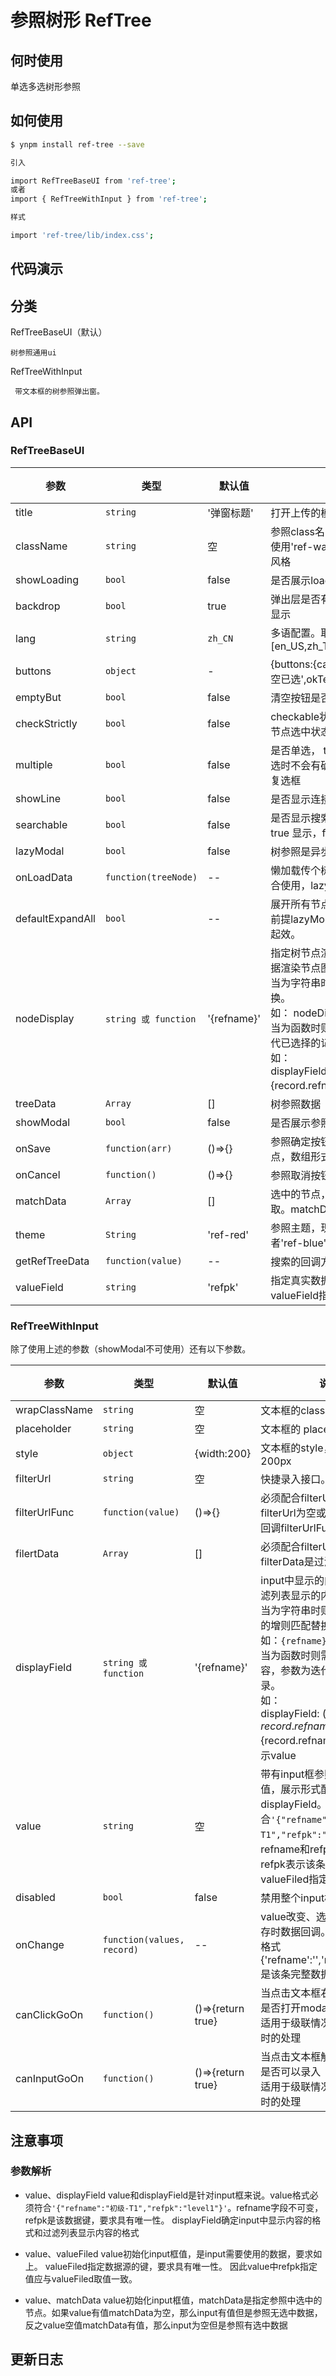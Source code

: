 # 参照树形 RefTree 


## 何时使用

单选多选树形参照


## 如何使用

```sh
$ ynpm install ref-tree --save

引入

import RefTreeBaseUI from 'ref-tree';
或者
import { RefTreeWithInput } from 'ref-tree';

样式

import 'ref-tree/lib/index.css';

```

## 代码演示


## 分类


RefTreeBaseUI（默认）
    
    树参照通用ui

RefTreeWithInput

     带文本框的树参照弹出窗。
  
    
## API

### RefTreeBaseUI

参数 | 类型 |默认值| 说明 | 必选
---|---|--- | --- | ---
title |``string``|'弹窗标题' |打开上传的模态框显示的标题文字 | 否
className |`string`|空 | 参照class名，作用于弹出层，默认为空。使用'ref-walsin-modal'参照使用另外一种风格 | 否
showLoading | `bool` | false | 是否展示loading，多用于请求中| 否
backdrop |`bool`| true |弹出层是否有模态层，true 显示，false 不显示 | 否
lang|`string`| `zh_CN` |多语配置。取值范围[en_US,zh_TW,fr_FR,de_DE,ja_JP,zh_CN] | 否
buttons|`object`| - |{buttons:{cancelText:'取消',clearText:'清空已选',okText:'确认'}} 按钮文字展示| 否
emptyBut| `bool` | false| 清空按钮是否展示 |否
checkStrictly| `bool` |false |  checkable状态下节点选择完全受控（父子节点选中状态不再关联）|否
multiple |`bool`| false |是否单选， true 多选，false 单选， 同时多选时不会有确认和取消按钮，多选时会出现复选框 | 否
showLine | `bool` | false | 是否显示连接线 | 否
searchable |`bool`|false |是否显示搜索框，弹出层是否带有搜索框，true 显示，false 不显示。 | 否
lazyModal | `bool`|false | 树参照是异步加载，回调onLoadData | 否
onLoadData|  `function(treeNode)` | --| 懒加载传个树的回调方法。与lazyModal配合使用，lazyModal=true才会回调该函数| 否
defaultExpandAll |`bool`|-- | 展开所有节点，true 展开，false 不展开。前提lazyModal是false，懒加载下该属性不起效。| 否
nodeDisplay |<code>string 或 function</code>|'{refname}' |指定树节点渲染内容，这里为了提供根据数据渲染节点图标使用。<br/>当为字符串时则会根据`{}`包裹的正则匹配替换。<br/>如： nodeDisplay:'{refname}'<br/>当为函数时则需自定义返回内容，参数为迭代已选择的记录。<br/>如：<br/>displayField: (record)=>  ${record.refname}-${record.refname}。是树节点展示的内容| 否
treeData | `Array` | []| 树参照数据 | 否
showModal | `bool` | false | 是否展示参照 ，true显示，false不显示| 否
onSave | `function(arr)` | ()=>{} | 参照确定按钮的回调。arr是所有选中节点，数组形式。| 否
onCancel | `function()` | ()=>{} | 参照取消按钮的回调| 否
matchData | `Array` | [] | 选中的节点，选中节点只从matchData中获取。matchData是全部选中的数据| 否
theme| `String` | 'ref-red' | 参照主题，现在就两种选择'ref-red'或者'ref-blue' | 否
getRefTreeData|`function(value)` | --| 搜索的回调方法，value是搜索值| 否
valueField |``string``|'refpk' |指定真实数据的键。树节点key也是取valueField指定值 | 否

### RefTreeWithInput

除了使用上述<RefTreeBaseUI/>的参数（showModal不可使用）还有以下参数。

参数 | 类型 |默认值| 说明 | 必选
---|---|--- | --- | ---
wrapClassName|`string`|空 | 文本框的class样，默认为空。 | 否
placeholder|`string`| 空 |文本框的 placeholder | 否
style| `object`| {width:200}| 文本框的style，默认宽度200px | 否 
filterUrl| `string`|空|快捷录入接口。|否
filterUrlFunc| `function(value)` | ()=>{} | 必须配合filterUrl使用，当filterUrl为空或者不传入，才会回调filterUrlFunc | 否
filertData| `Array`| [] | 必须配合filterUrlFunc使用，filterData是过滤列表全部数据| 否
displayField |<code>string 或 function</code>|'{refname}' |input中显示的内容的格式和过滤列表显示的内容格式。<br/>当为字符串时则会根据`{}`包裹的增则匹配替换。<br/>如：`{refname}`<br/>当为函数时则需自定义返回内容，参数为迭代已选择的记录。<br/>如：<br/>displayField: (record)=>  ${record.refname}-${record.refname}，是input展示value| 否
value| ``string``| 空 |带有input框参照的input默认值，展示形式配合displayField。格式必须符合`'{"refname":"初级-T1","refpk":"level1"}'`。refname和refpk必须有，refpk表示该条数据的键，应取valueFiled指定值|否
disabled|`bool`| false |禁用整个input框 | 否
onChange|`function(values, record)`|--| value改变、选中过滤数据和保存时数据回调。values是obj，格式{'refname':'','refpk':''},record是该条完整数据|否
canClickGoOn|`function()`| ()=>{return true}|当点击文本框右侧弹出按钮时是否打开modal<br>适用于级联情况下当选择不全时的处理| 否 
canInputGoOn|`function()`| ()=>{return true}|当点击文本框触发快捷录入时是否可以录入<br>适用于级联情况下当选择不全时的处理| 否 

## 注意事项

### 参数解析

- value、displayField
    value和displayField是针对input框来说。value格式必须符合`'{"refname":"初级-T1","refpk":"level1"}'`。refname字段不可变，refpk是该数据键，要求具有唯一性。
    displayField确定input中显示内容的格式和过滤列表显示内容的格式

- value、valueFiled
    value初始化input框值，是input需要使用的数据，要求如上。
    valueFiled指定数据源的键，要求具有唯一性。
    因此value中refpk指定值应与valueFiled取值一致。

- value、matchData
    value初始化input框值，matchData是指定参照中选中的节点。如果value有值matchData为空，那么input有值但是参照无选中数据，反之value空值matchData有值，那么input为空但是参照有选中数据

## 更新日志